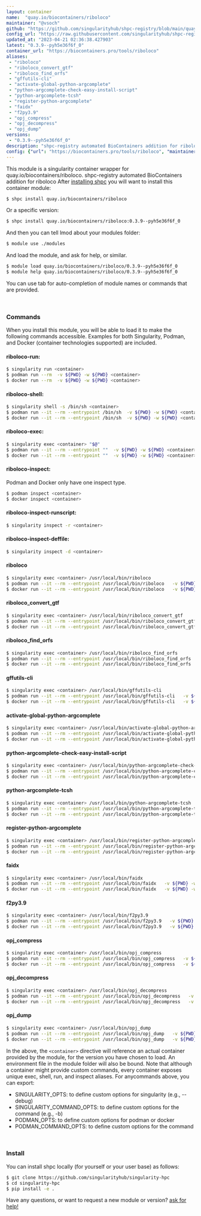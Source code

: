 ```yaml
---
layout: container
name:  "quay.io/biocontainers/riboloco"
maintainer: "@vsoch"
github: "https://github.com/singularityhub/shpc-registry/blob/main/quay.io/biocontainers/riboloco/container.yaml"
config_url: "https://raw.githubusercontent.com/singularityhub/shpc-registry/main/quay.io/biocontainers/riboloco/container.yaml"
updated_at: "2023-04-21 02:36:38.427903"
latest: "0.3.9--pyh5e36f6f_0"
container_url: "https://biocontainers.pro/tools/riboloco"
aliases:
 - "riboloco"
 - "riboloco_convert_gtf"
 - "riboloco_find_orfs"
 - "gffutils-cli"
 - "activate-global-python-argcomplete"
 - "python-argcomplete-check-easy-install-script"
 - "python-argcomplete-tcsh"
 - "register-python-argcomplete"
 - "faidx"
 - "f2py3.9"
 - "opj_compress"
 - "opj_decompress"
 - "opj_dump"
versions:
 - "0.3.9--pyh5e36f6f_0"
description: "shpc-registry automated BioContainers addition for riboloco"
config: {"url": "https://biocontainers.pro/tools/riboloco", "maintainer": "@vsoch", "description": "shpc-registry automated BioContainers addition for riboloco", "latest": {"0.3.9--pyh5e36f6f_0": "sha256:d4d030962525df782068d81b56ab27195b354340fe78be307bac801e3d2edc86"}, "tags": {"0.3.9--pyh5e36f6f_0": "sha256:d4d030962525df782068d81b56ab27195b354340fe78be307bac801e3d2edc86"}, "docker": "quay.io/biocontainers/riboloco", "aliases": {"riboloco": "/usr/local/bin/riboloco", "riboloco_convert_gtf": "/usr/local/bin/riboloco_convert_gtf", "riboloco_find_orfs": "/usr/local/bin/riboloco_find_orfs", "gffutils-cli": "/usr/local/bin/gffutils-cli", "activate-global-python-argcomplete": "/usr/local/bin/activate-global-python-argcomplete", "python-argcomplete-check-easy-install-script": "/usr/local/bin/python-argcomplete-check-easy-install-script", "python-argcomplete-tcsh": "/usr/local/bin/python-argcomplete-tcsh", "register-python-argcomplete": "/usr/local/bin/register-python-argcomplete", "faidx": "/usr/local/bin/faidx", "f2py3.9": "/usr/local/bin/f2py3.9", "opj_compress": "/usr/local/bin/opj_compress", "opj_decompress": "/usr/local/bin/opj_decompress", "opj_dump": "/usr/local/bin/opj_dump"}}
---
```


This module is a singularity container wrapper for quay.io/biocontainers/riboloco.
shpc-registry automated BioContainers addition for riboloco
After [installing shpc](#install) you will want to install this container module:


```bash
$ shpc install quay.io/biocontainers/riboloco
```

Or a specific version:

```bash
$ shpc install quay.io/biocontainers/riboloco:0.3.9--pyh5e36f6f_0
```

And then you can tell lmod about your modules folder:

```bash
$ module use ./modules
```

And load the module, and ask for help, or similar.

```bash
$ module load quay.io/biocontainers/riboloco/0.3.9--pyh5e36f6f_0
$ module help quay.io/biocontainers/riboloco/0.3.9--pyh5e36f6f_0
```

You can use tab for auto-completion of module names or commands that are provided.

<br>

### Commands

When you install this module, you will be able to load it to make the following commands accessible.
Examples for both Singularity, Podman, and Docker (container technologies supported) are included.

#### riboloco-run:

```bash
$ singularity run <container>
$ podman run --rm  -v ${PWD} -w ${PWD} <container>
$ docker run --rm  -v ${PWD} -w ${PWD} <container>
```

#### riboloco-shell:

```bash
$ singularity shell -s /bin/sh <container>
$ podman run --it --rm --entrypoint /bin/sh  -v ${PWD} -w ${PWD} <container>
$ docker run --it --rm --entrypoint /bin/sh  -v ${PWD} -w ${PWD} <container>
```

#### riboloco-exec:

```bash
$ singularity exec <container> "$@"
$ podman run --it --rm --entrypoint ""  -v ${PWD} -w ${PWD} <container> "$@"
$ docker run --it --rm --entrypoint ""  -v ${PWD} -w ${PWD} <container> "$@"
```

#### riboloco-inspect:

Podman and Docker only have one inspect type.

```bash
$ podman inspect <container>
$ docker inspect <container>
```

#### riboloco-inspect-runscript:

```bash
$ singularity inspect -r <container>
```

#### riboloco-inspect-deffile:

```bash
$ singularity inspect -d <container>
```


#### riboloco

```bash
$ singularity exec <container> /usr/local/bin/riboloco
$ podman run --it --rm --entrypoint /usr/local/bin/riboloco   -v ${PWD} -w ${PWD} <container> -c " $@"
$ docker run --it --rm --entrypoint /usr/local/bin/riboloco   -v ${PWD} -w ${PWD} <container> -c " $@"
```


#### riboloco_convert_gtf

```bash
$ singularity exec <container> /usr/local/bin/riboloco_convert_gtf
$ podman run --it --rm --entrypoint /usr/local/bin/riboloco_convert_gtf   -v ${PWD} -w ${PWD} <container> -c " $@"
$ docker run --it --rm --entrypoint /usr/local/bin/riboloco_convert_gtf   -v ${PWD} -w ${PWD} <container> -c " $@"
```


#### riboloco_find_orfs

```bash
$ singularity exec <container> /usr/local/bin/riboloco_find_orfs
$ podman run --it --rm --entrypoint /usr/local/bin/riboloco_find_orfs   -v ${PWD} -w ${PWD} <container> -c " $@"
$ docker run --it --rm --entrypoint /usr/local/bin/riboloco_find_orfs   -v ${PWD} -w ${PWD} <container> -c " $@"
```


#### gffutils-cli

```bash
$ singularity exec <container> /usr/local/bin/gffutils-cli
$ podman run --it --rm --entrypoint /usr/local/bin/gffutils-cli   -v ${PWD} -w ${PWD} <container> -c " $@"
$ docker run --it --rm --entrypoint /usr/local/bin/gffutils-cli   -v ${PWD} -w ${PWD} <container> -c " $@"
```


#### activate-global-python-argcomplete

```bash
$ singularity exec <container> /usr/local/bin/activate-global-python-argcomplete
$ podman run --it --rm --entrypoint /usr/local/bin/activate-global-python-argcomplete   -v ${PWD} -w ${PWD} <container> -c " $@"
$ docker run --it --rm --entrypoint /usr/local/bin/activate-global-python-argcomplete   -v ${PWD} -w ${PWD} <container> -c " $@"
```


#### python-argcomplete-check-easy-install-script

```bash
$ singularity exec <container> /usr/local/bin/python-argcomplete-check-easy-install-script
$ podman run --it --rm --entrypoint /usr/local/bin/python-argcomplete-check-easy-install-script   -v ${PWD} -w ${PWD} <container> -c " $@"
$ docker run --it --rm --entrypoint /usr/local/bin/python-argcomplete-check-easy-install-script   -v ${PWD} -w ${PWD} <container> -c " $@"
```


#### python-argcomplete-tcsh

```bash
$ singularity exec <container> /usr/local/bin/python-argcomplete-tcsh
$ podman run --it --rm --entrypoint /usr/local/bin/python-argcomplete-tcsh   -v ${PWD} -w ${PWD} <container> -c " $@"
$ docker run --it --rm --entrypoint /usr/local/bin/python-argcomplete-tcsh   -v ${PWD} -w ${PWD} <container> -c " $@"
```


#### register-python-argcomplete

```bash
$ singularity exec <container> /usr/local/bin/register-python-argcomplete
$ podman run --it --rm --entrypoint /usr/local/bin/register-python-argcomplete   -v ${PWD} -w ${PWD} <container> -c " $@"
$ docker run --it --rm --entrypoint /usr/local/bin/register-python-argcomplete   -v ${PWD} -w ${PWD} <container> -c " $@"
```


#### faidx

```bash
$ singularity exec <container> /usr/local/bin/faidx
$ podman run --it --rm --entrypoint /usr/local/bin/faidx   -v ${PWD} -w ${PWD} <container> -c " $@"
$ docker run --it --rm --entrypoint /usr/local/bin/faidx   -v ${PWD} -w ${PWD} <container> -c " $@"
```


#### f2py3.9

```bash
$ singularity exec <container> /usr/local/bin/f2py3.9
$ podman run --it --rm --entrypoint /usr/local/bin/f2py3.9   -v ${PWD} -w ${PWD} <container> -c " $@"
$ docker run --it --rm --entrypoint /usr/local/bin/f2py3.9   -v ${PWD} -w ${PWD} <container> -c " $@"
```


#### opj_compress

```bash
$ singularity exec <container> /usr/local/bin/opj_compress
$ podman run --it --rm --entrypoint /usr/local/bin/opj_compress   -v ${PWD} -w ${PWD} <container> -c " $@"
$ docker run --it --rm --entrypoint /usr/local/bin/opj_compress   -v ${PWD} -w ${PWD} <container> -c " $@"
```


#### opj_decompress

```bash
$ singularity exec <container> /usr/local/bin/opj_decompress
$ podman run --it --rm --entrypoint /usr/local/bin/opj_decompress   -v ${PWD} -w ${PWD} <container> -c " $@"
$ docker run --it --rm --entrypoint /usr/local/bin/opj_decompress   -v ${PWD} -w ${PWD} <container> -c " $@"
```


#### opj_dump

```bash
$ singularity exec <container> /usr/local/bin/opj_dump
$ podman run --it --rm --entrypoint /usr/local/bin/opj_dump   -v ${PWD} -w ${PWD} <container> -c " $@"
$ docker run --it --rm --entrypoint /usr/local/bin/opj_dump   -v ${PWD} -w ${PWD} <container> -c " $@"
```



In the above, the `<container>` directive will reference an actual container provided
by the module, for the version you have chosen to load. An environment file in the
module folder will also be bound. Note that although a container
might provide custom commands, every container exposes unique exec, shell, run, and
inspect aliases. For anycommands above, you can export:

 - SINGULARITY_OPTS: to define custom options for singularity (e.g., --debug)
 - SINGULARITY_COMMAND_OPTS: to define custom options for the command (e.g., -b)
 - PODMAN_OPTS: to define custom options for podman or docker
 - PODMAN_COMMAND_OPTS: to define custom options for the command

<br>

### Install

You can install shpc locally (for yourself or your user base) as follows:

```bash
$ git clone https://github.com/singularityhub/singularity-hpc
$ cd singularity-hpc
$ pip install -e .
```

Have any questions, or want to request a new module or version? [ask for help!](https://github.com/singularityhub/singularity-hpc/issues)